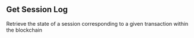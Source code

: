 

## Get Session Log  


Retrieve the state of a session corresponding to a given transaction within the blockchain


